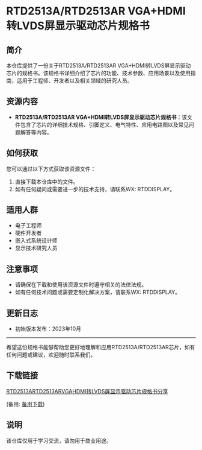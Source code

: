 # RTD2513A/RTD2513AR VGA+HDMI转LVDS屏显示驱动芯片规格书

## 简介
本仓库提供了一份关于RTD2513A/RTD2513AR VGA+HDMI转LVDS屏显示驱动芯片的规格书。该规格书详细介绍了芯片的功能、技术参数、应用场景以及使用指南，适用于工程师、开发者以及相关领域的研究人员。

## 资源内容
- **RTD2513A/RTD2513AR VGA+HDMI转LVDS屏显示驱动芯片规格书**：该文件包含了芯片的详细技术规格、引脚定义、电气特性、应用电路图以及常见问题解答等内容。

## 如何获取
您可以通过以下方式获取该资源文件：
1. 直接下载本仓库中的文件。
2. 如有任何疑问或需要进一步的技术支持，请联系WX: RTDDISPLAY。

## 适用人群
- 电子工程师
- 硬件开发者
- 嵌入式系统设计师
- 显示技术研究人员

## 注意事项
- 请确保在下载和使用该资源文件时遵守相关的法律法规。
- 如有任何技术问题或需要定制化解决方案，请联系WX: RTDDISPLAY。

## 更新日志
- 初始版本发布：2023年10月

---

希望这份规格书能够帮助您更好地理解和应用RTD2513A/RTD2513AR芯片，如有任何问题或建议，欢迎随时联系我们。

## 下载链接
[RTD2513ARTD2513ARVGAHDMI转LVDS屏显示驱动芯片规格书分享](https://pan.quark.cn/s/32d599472326) 

(备用: [备用下载](https://pan.baidu.com/s/1-PfKQ8wG4Tw_5MgSOofvlA?pwd=1234))

## 说明

该仓库仅用于学习交流，请勿用于商业用途。

